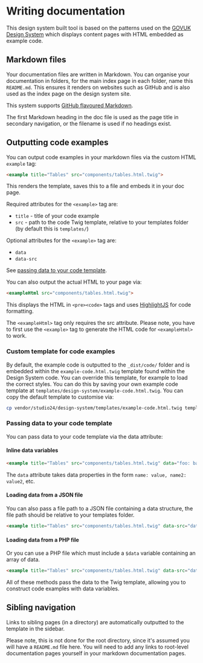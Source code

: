 # Writing documentation

This design system built tool is based on the patterns used on the [GOVUK Design System](https://design-system.service.gov.uk/)
which displays content pages with HTML embedded as example code.

## Markdown files
Your documentation files are written in Markdown. You can organise your documentation in folders, 
for the main index page in each folder, name this `README.md`. This ensures it renders on websites such as
GitHub and is also used as the index page on the design system site.

This system supports [GitHub flavoured Markdown](https://guides.github.com/features/mastering-markdown/).

The first Markdown heading in the doc file is used as the page title in secondary navigation, or the filename is used if
no headings exist.

## Outputting code examples

You can output code examples in your markdown files via the custom HTML `example` tag:

```markdown
<example title="Tables" src="components/tables.html.twig">
```

This renders the template, saves this to a file and embeds it in your doc page.

Required attributes for the `<example>` tag are:
* `title` - title of your code example
* `src` - path to the code Twig template, relative to your templates folder (by default this is `templates/`) 

Optional attributes for the `<example>` tag are:
* `data`
* `data-src`

See [passing data to your code template](#passing-data-to-your-code-template).

You can also output the actual HTML to your page via:

```markdown
<exampleHtml src="components/tables.html.twig">
```

This displays the HTML in `<pre><code>` tags and uses [HighlightJS](https://highlightjs.org/) for code formatting.

The `<exampleHtml>` tag only requires the src attribute. Please note, you have to first use the `<example>` tag to 
generate the HTML code for `<exampleHtml>` to work.

### Custom template for code examples
By default, the example code is outputted to the `_dist/code/` folder and is embedded within the `example-code.html.twig`
template found within the Design System code. You can override this template, for example to load the correct
styles. You can do this by saving your own example code template at `templates/design-system/example-code.html.twig`.
You can copy the default template to customise via:

```bash
cp vendor/studio24/design-system/templates/example-code.html.twig templates/design-system/example-code.html.twig
```

### Passing data to your code template
You can pass data to your code template via the data attribute:

#### Inline data variables
```markdown
<example title="Tables" src="components/tables.html.twig" data="foo: bar, name: value">
```

The `data` attribute takes data properties in the form `name: value, name2: value2`, etc.

#### Loading data from a JSON file
You can also pass a file path to a JSON file containing a data structure, the file path should be relative
to your templates folder.

```markdown
<example title="Tables" src="components/tables.html.twig" data-src="data/example.json">
```

#### Loading data from a PHP file
Or you can use a PHP file which must include a `$data` variable containing an array of data.

```markdown
<example title="Tables" src="components/tables.html.twig" data-src="data/example.php">
```

All of these methods pass the data to the Twig template, allowing you to construct code examples with data variables.

## Sibling navigation

Links to sibling pages (in a directory) are automatically outputted to the template in the sidebar.

Please note, this is not done for the root directory, since it's assumed you will have a `README.md` file here. You will 
need to add any links to root-level documentation pages yourself in your markdown documentation pages.